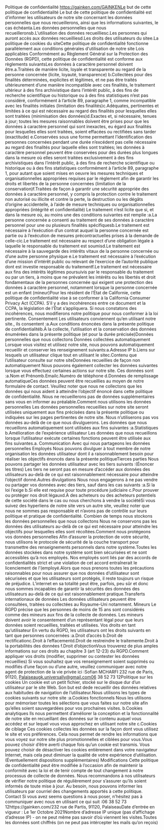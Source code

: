 Politique de confidentialité https://gainken.com/GAINKENLe but de cette politique de confidentialité Le  but  de  cette  politique  de  confidentialité  est  d’informer  les  utilisateurs  de  notre  site concernant  les  données  personnelles  que  nous  recueillerons,  ainsi  que  les  informations suivantes, le cas échéanta.Les données personnelles que nous recueilleronsb.L’utilisation des données recueilliesc.Les personnes qui auront accès aux données recueilliesd.Les droits des utilisateurs du sitee.La politique de cookies du siteCette  politique  de  confidentialité  fonctionne  parallèlement  aux  conditions  générales d‘utilisation de notre site Lois applicables Conformément  au Règlement  Général  sur  la  Protection  des  Données  (RGPD),  cette politique de confidentialité est conforme aux règlements suivantsLes données à caractère personnel doivent être.a.Traitées de manière licite, loyale et transparente au regard de la personne concernée (licite, loyauté, transparence) b.Collectées pour des finalités déterminées, explicites et légitimes, et ne pas être traités ultérieurement d’une manière incompatible avec ces finalités, le traitement ultérieur à des fins  archivistique  dans  l’intérêt  public,  à  des fins  de  recherche  scientifique  ou historique ou à des fins statistiques n’est pas considéré, conformément à l’article 89, paragraphe 1, comme incompatible avec les finalités initiales (limitation des finalités)c.Adéquates, pertinentes et limitées à ce qui est nécessaire au regard des finalités pour lesquelles elles sont traitées (minimisation des données)d.Exactes et, si nécessaire, tenues à jour; toutes les mesures raisonnables doivent être prises  pour  que  les  données  à  caractère  personnel  qui  sont  inexactes,  eu  égard  aux finalités  pour  lesquelles  elles  sont  traitées,  soient  effacées  ou  rectifiées  sans  tarder (exactitude) 
e.Conservées  sous  une  forme  permettant  l’identification  des  personnes  concernées pendant  une  durée  n’excédent  pas  celle  nécessaire  au  regard  des finalités  pour laquelle   elles   sont   traitées;   les   données   à   caractère   personnel   peuvent   être conservées  pour  des  durées  plus  longues  dans  la  mesure  où  elles  seront  traitées exclusivement  à  des fins  archivistiques  dans  l’intérêt  public,  à  des fins  de  recherche scientifique  ou  historique  ou  à  des fins  statistiques  conformément  à  l’article  89, paragraphe  1,  pour  autant  que  soient  mises  en  oeuvre  les  mesures  techniques  et organisationnelles appropriées requises par le règlement afin de garantir les droits et libertés de la personne concernées (limitation de la conservation)f.Traitées  de  façon  à  garantir  une  sécurité  appropriée  des  données  à  caractère personnel, y compris la protection contre le traitement non autorisé ou illicite et contre la  perte,  la  destruction  ou  les  dégâts  d’origine  accidentelle,  à  l’aide  de  mesure techniques ou organisationnelles appropriées (intégrité et confidentialité) Le  traitement  n’est  licite  que  si,  et  dans  la  mesure  où,  au  moins  une  des  conditions suivantes est remplie :a.La  personne  concernée  a  consenti  au  traitement  de  ses  données  à  caractère personnel pour une ou plusieurs finalités spécifiquesb.Le traitement est nécessaire à l’exécution d’un contrat auquel la personne concernée est partie ou à l’exécution de mesures précontractuelles prises à la demande de celle-cic.Le   traitement   est   nécessaire   au   respect   d’une   obligation   légale   à   laquelle   le responsable du traitement est soumisd.Le  traitement  est  nécessaire  à  la  sauvegarde  des  intérêts  vitaux  de  la  personne concernée ou d’une autre personne physique e.Le  traitement  est  nécessaire  à  l’exécution  d’une  mission  d’intérêt  public  ou  relevant de l’exercice de l’autorité publique dont est investie responsable du traitementf.Le   traitement   est   nécessaire   aux fins   des   intérêts   légitimes   poursuivis   par   le responsable du traitement ou par un tiers, à moins que ne prévalent les intérêts ou les libertés et droit fondamentaux de la personnes concernée qui exigent une protection des données à caractère personnel, notamment lorsque la personne concernée est un enfant (mineur)Pour  les  résident  de  l’État  de  Californie,  cette  politique  de  confidentialité  vise  à  se conformer à la California Consumer Privacy Act (CCPA). S’il y a des incohérences entre ce document  et  la  CCPA,  la  législation  de  l’État  s’appliquera.  Si  nous  constatons  des incohérences, nous modifierons notre politique pour nous conformer à la loi pertinente.
Consentement Les utilisateurs conviennent qu’en utilisant notre site., ils consentent  :a.Aux conditions énoncées dans la présente politique de confidentialitéb.À la collecte, l’utilisation et la conservation des données énumérées dans la présente politique (et pour la durée précisée)Données personnelles que nous collectons  Données collectées automatiquement Lorsque  vous  visitez  et  utilisez  notre  site,  nous  pouvons  automatiquement  recueillir  et conserver les renseignement suivants:a.Adresse IP b.Liens sur lesquels un utilisateur clique tout en utilisant le sitec.Contenu que l’utilisateur consulte sur notre siteDonnées recueillies de façon non automatiquement Nous   pouvons   également   collecter   les   données   suivantes   lorsque   vous   effectuez certaines actions sur notre site. Ces données sont :a.Nom et Prénomb.Emailc.Numéro de téléphone d.Données de remplissage automatiqueCes données peuvent être recueillies au moyen de notre formulaire de contact. Veuillez  noter  que  nous  ne  collectons  que  les  données  qui  nous  aident  à  atteindre l’objectif  énoncé  dans  cette  politique  de  confidentialité.  Nous  ne  recueillerons  pas  de données supplémentaires sans vous en informer au préalable.Comment nous utilisons les données personnelles Les  données  personnelles  recueillies  sur  notre  site  seront  utilisées  uniquement  aux fins précisées dans la présente politique ou indiquées sur les pages pertinentes de notre site. Nous n’utiliserons pas vos données au-delà de ce que nous divulguerons.
Les données que nous recueillons automatiquement sont utilisées aux fins suivantes :a.Statistiques b.Amélioration de l’expérience utilisateur Les  données  que  nous  recueillons  lorsque  l’utilisateur  exécute  certaines  fonctions peuvent être utilisée aux fins suivantes.a. Communication Avec qui nous partageons les données personnelles Employés Nous pouvons divulguer à tout membre de notre organisation les données utilisateur dont il a raisonnablement besoin pour réaliser les objectifs énoncés dans la présente politiqueTierces parties  Nous pouvons partager les données utilisateur avec les tiers suivants :(Énoncer les titres) Les tiers ne seront pas en mesure d’accéder aux données des utilisateurs au-delà de ce qui est raisonnablement nécessaire pour atteindre l’objectif donné.Autres divulgations Nous  nous  engagerons  à  ne  pas  vendre  ou  partager  vos  données  avec  des  tiers,  sauf dans les cas suivants :a.Si la loi l’exige b.Si elle est requise pour toute procédure judiciaire c.Pour prouver ou protéger nos droit légauxd.À  des  acheteurs  ou  des  acheteurs  potentiels  de  cette  société  dans  le  cas  ou  nous cherchons à vendre la sociétéSi vous suivez des hyperliens de notre site vers un autre site, veuillez noter que nous ne sommes  pas  responsable  et  n’avons  pas  de  contrôle  sur  leurs  politique  et  pratique  de confidentialité.
Combien  de  temps  nous  stockons  les  données  personnelles  que  nous collectons Nous  ne  conservons  pas  les  données  des  utilisateurs  au-delà  de  ce  qui  est  nécessaire pour atteindre les objectifs pour lesquelles elles sont récoltées.Comment nous protégeons vos données personnelles Afin d’assurer la protection de votre sécurité, nous utilisons le protocole de sécurité de la couche transport pour transmettre des renseignements personnels dans notre système.Toutes  les  données  stockées  dans  notre  système  sont  bien  sécurisées  et  ne  sont accessibles   qu’à   nos   employés.   Nos   employés   sont   liés   par   des   accords   de confidentialités  strict  et  une  violation  de  cet  accord  entraînerait  le  licenciement  de l’(employé.Alors  que  nous  prenons  toutes  les  précautions  raisonnables  pour  nous  assurer  que  nos données d’utilisateur sont sécurisées et que les utilisateurs sont protégés, il reste toujours un  risque  de  préjudice.  L’internet  en  sa  totalité  peut  être,  parfois,  peu  sûr  et  donc  nous sommes  incapables  de  garantir  la  sécurités  des  données  des  utilisateurs  au-delà  de  ce qui est raisonnablement pratique.Transferts internationaux de données Les données utilisateurs peuvent être consultées, traitées ou collectées au Royaume-Uni notamment. Mineurs Le  RGPD  précise  que  les  personnes  de  moins  de  15  ans  sont  considérés  comme  des mineurs  aux fins  de  la  collecte  de  données.  Les  mineurs  doivent  avoir  le  consentement d’un représentant légal pour que leurs données soient recueillies, traitées et utilisées. Vos droits en tant qu’utilisateur En  vertu  du  RGPD,  les  utilisateurs  ont  les  droits  suivants  en  tant  que  personnes concernées :a.Droit d’accès 
b.Droit de rectificationc.Droit à l’effacementd.Droit de restreindre le traitemente.Droit à la portabilités des données f.Droit d’objectionVous  trouverez  de  plus  amples  informations  sur  ces  droits  au  chapitre  3  (art  12-23)  du RGPD.Comment  appliquer  vos  droits  (modifier,  supprimer  ou  contester  les données recueillies) Si  vous  souhaitez  que  vos  renseignement  soient  supprimés  ou  modifiés  d’une  façon  ou d’une autre, veuillez communiquer avec notre agent de protection de la vie privée ici :Sofian MCHARFI 232 rue de Paris, 91120, Palaiseaugk.universally@gmail.com06 38 52 73 12Politique sur les cookies Un cookie est un petit fichier, stocké sur le disque dur d’un utilisateur par le site Web. Son but est dede recueillir des données relatives aux habitudes de navigation de l’utilisateur.Nous utilisons les types de cookies suivants sur notre site :a.Cookies fonctionnels Nous les utilisons pour mémoriser toutes les sélections que vous faites sur notre site afin qu’elles soient sauvegardées pour vos prochaines visites. b.Cookies analytiques  Ils  nous  permettent  d’améliorer  la  conception  et  la  fonctionnalité  de  notre  site  en recueillant  des  données  sur  le  contenu  auquel  vous  accédez  et  sur  lequel  vous  vous approchez en utilisant notre site 
c.Cookies de ciblage Ces  cookies  collectes  les  données  sur  la  façon  dont  vous  utilisez  le  site  et  vos préférences.  Cela  nous  permet  de  rendre  les  informations  que  vous  voyez  sur  notre  site plus promotionnelles et ciblées pour vous.Vous  pouvez  choisir  d’être  averti  chaque  fois  qu’un  cookie  est  transmis.  Vous  pouvez choisir  de  désactiver  les  cookies  entièrement  dans  votre  navigateur  Internet,  mais  cela peut diminuer la qualité de votre expérience d’utilisation.(Éventuellement dispositions supplémentaires) Modifications  Cette  politique  de  confidentialité  peut  être  modifiée  à  l’occasion  afin  de  maintenir  la conformité  avec  la  loi  et  de  tenir  compte  de  tout  changement  à  notre  processus  de collecte de données. Nous recommandons à nos utilisateurs de vérifier notre politique de régulièrement pour s’assurer qu’ils soient informés de toute mise à jour. Au besoin, nous pouvons informer les utilisateurs par courriel des changements apportés à cette politique. Contact Si vous avez seems questions à nous poser, n’hésitez pas à communiquer avec nous en utilisant ce qui suit :06 38 52 73 12https://gainken.com/232 rue de Partis, 91120, PalaiseauDate d’entrée en vigueur : Le 1er Octobre 2021Nombre d’adresse IP unique (pas d’affichage d’adresse IP) - on ne peut même pas savoir d’où viennent les visites.Toutes les données sont chiffrés (on ne peut pas intércepter les mails qu’on reçois)